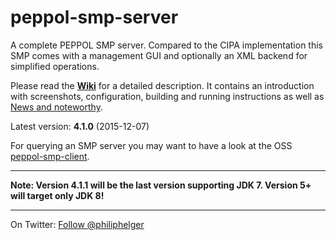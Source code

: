 # peppol-smp-server
A complete PEPPOL SMP server. Compared to the CIPA implementation this SMP comes with a management GUI and optionally an XML backend for simplified operations.

Please read the **[Wiki](https://github.com/phax/peppol-smp-server/wiki)** for a detailed description. It contains an introduction with screenshots, configuration, building and running instructions as well as [News and noteworthy](https://github.com/phax/peppol-smp-server/wiki/News-and-noteworthy).

Latest version: **4.1.0** (2015-12-07)

For querying an SMP server you may want to have a look at the OSS [peppol-smp-client](https://github.com/phax/peppol-commons/).

---

**Note: Version 4.1.1 will be the last version supporting JDK 7. Version 5+ will target only JDK 8!** 

---

On Twitter: <a href="https://twitter.com/philiphelger">Follow @philiphelger</a>
